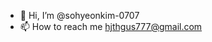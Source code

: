 - 👋 Hi, I’m @sohyeonkim-0707
- 📫 How to reach me hjthgus777@gmail.com

<!---
sohyeonkim-0707/sohyeonkim-0707 is a ✨ special ✨ repository because its `README.md` (this file) appears on your GitHub profile.
You can click the Preview link to take a look at your changes.
--->

